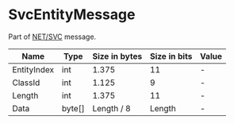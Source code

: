 # SvcEntityMessage

Part of [NET/SVC](../netsvc.md) message.

| Name | Type | Size in bytes | Size in bits | Value |
| --- | --- | --- | --- | --- |
| EntityIndex | int | 1.375 | 11 | - |
| ClassId | int | 1.125 | 9 | - |
| Length | int | 1.375 | 11 | - |
| Data | byte[] | Length / 8 | Length | - |
